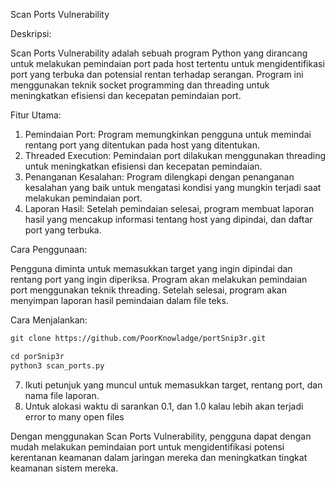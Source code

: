 Scan Ports Vulnerability

Deskripsi:

Scan Ports Vulnerability adalah sebuah program Python yang dirancang untuk melakukan pemindaian port pada host tertentu untuk mengidentifikasi port yang terbuka dan potensial rentan terhadap serangan. Program ini menggunakan teknik socket programming dan threading untuk meningkatkan efisiensi dan kecepatan pemindaian port.

Fitur Utama:

1. Pemindaian Port: Program memungkinkan pengguna untuk memindai rentang port yang ditentukan pada host yang ditentukan.
2. Threaded Execution: Pemindaian port dilakukan menggunakan threading untuk meningkatkan efisiensi dan kecepatan pemindaian.
3. Penanganan Kesalahan: Program dilengkapi dengan penanganan kesalahan yang baik untuk mengatasi kondisi yang mungkin terjadi saat melakukan pemindaian port. 
4. Laporan Hasil: Setelah pemindaian selesai, program membuat laporan hasil yang mencakup informasi tentang host yang dipindai, dan daftar port yang terbuka.

Cara Penggunaan:

Pengguna diminta untuk memasukkan target yang ingin dipindai dan rentang port yang ingin diperiksa. Program akan melakukan pemindaian port menggunakan teknik threading. Setelah selesai, program akan menyimpan laporan hasil pemindaian dalam file teks.

Cara Menjalankan:
```html
git clone https://github.com/PoorKnowladge/portSnip3r.git
```

```html
cd porSnip3r
python3 scan_ports.py
```
7. Ikuti petunjuk yang muncul untuk memasukkan target, rentang port, dan nama file laporan.
8. Untuk alokasi waktu di sarankan 0.1, dan 1.0 kalau lebih akan terjadi error to many open files

Dengan menggunakan Scan Ports Vulnerability, pengguna dapat dengan mudah melakukan pemindaian port untuk mengidentifikasi potensi kerentanan keamanan dalam jaringan mereka dan meningkatkan tingkat keamanan sistem mereka.
